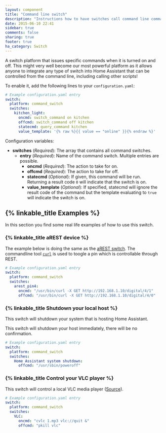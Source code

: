 ```yaml
---
layout: component
title: "Command line switch"
description: "Instructions how to have switches call command line commands."
date: 2015-06-10 22:41
sidebar: true
comments: false
sharing: true
footer: true
ha_category: Switch
---
```



A switch platform that issues specific commands when it is turned on and off. This might very well become our most powerful platform as it allows anyone to integrate any type of switch into Home Assistant that can be controlled from the command line, including calling other scripts!

To enable it, add the following lines to your `configuration.yaml`:

```yaml
# Example configuration.yaml entry
switch:
  platform: command_switch
  switches:
    kitchen_light:
      oncmd: switch_command on kitchen
      offcmd: switch_command off kitchen
      statecmd: query_command kitchen
      value_template: '{% raw %}{{ value == "online" }}{% endraw %}'
```

Configuration variables:

- **switches** (*Required*): The array that contains all command switches.
  - **entry** (*Required*): Name of the command switch. Multiple entries are possible.
    - **oncmd** (*Required*): The action to take for on.
    - **offcmd** (*Required*): The action to take for off.
    - **statecmd** (*Optional*): If given, this command will be run. Returning a result code `0` will indicate that the switch is on.
    - **value_template** (*Optional*): If specified, statecmd will ignore the result code of the command but the template evaluating to `true` will indicate the switch is on.

## {% linkable_title Examples %}

In this section you find some real life examples of how to use this switch.

### {% linkable_title aREST device %}

The example below is doing the same as the [aREST switch](/components/switch.arest/). The commandline tool [`curl`](http://curl.haxx.se/) is used to toogle a pin which is controllable through REST.

```yaml
# Example configuration.yaml entry
switch:
  platform: command_switch
  switches:
    arest_pin4:
      oncmd: "/usr/bin/curl -X GET http://192.168.1.10/digital/4/1"
      offcmd: "/usr/bin/curl -X GET http://192.168.1.10/digital/4/0"
```

### {% linkable_title Shutdown your local host %}

This switch will shutdown your system that is hosting Home Assistant.

<p class='note warning'>
This switch will shutdown your host immediately, there will be no confirmation.
</p>


```yaml
# Example configuration.yaml entry
switch:
  platform: command_switch
  switches:
    Home Assistant system shutdown:
      offcmd: "/usr/sbin/poweroff"
```

### {% linkable_title Control your VLC player %}

This switch will control a local VLC media player ([Source](https://automic.us/forum/viewtopic.php?f=4&t=144)). 


```yaml
# Example configuration.yaml entry
switch:
  platform: command_switch
  switches:
    VLC:
      oncmd: "cvlc 1.mp3 vlc://quit &"
      offcmd: "pkill vlc"
```
